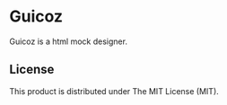 # Guicoz

Guicoz is a html mock designer.

## License

This product is distributed under The MIT License (MIT).
